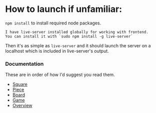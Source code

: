 # How to launch if unfamiliar:

`npm install` to install required node packages.

	I have live-server installed globally for working with frontend.
	You can install it with `sudo npm install -g live-server`

Then it's as simple as `live-server` and it should launch the server on a localhost which is included in live-server's output.

### Documentation

These are in order of how I'd suggest you read them.
- [Square](docs/Square.md)
- [Piece](docs/Piece.md)
- [Board](docs/Board.md)
- [Game](docs/Game.md)
- [Overview](docs/ProjectOverview.md.md)